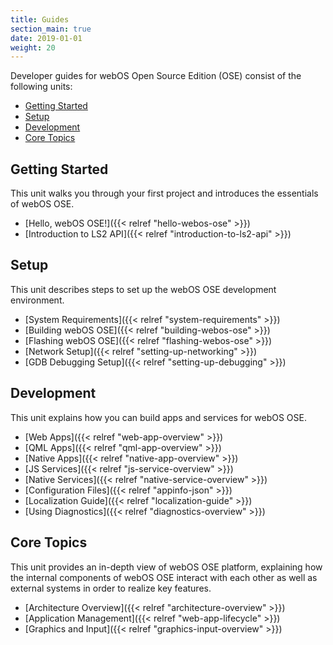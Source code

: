 ```yaml
---
title: Guides
section_main: true
date: 2019-01-01
weight: 20
---
```


Developer guides for webOS Open Source Edition (OSE) consist of the following units:

* [Getting Started](#getting-started)
* [Setup](#setup)
* [Development](#development)
* [Core Topics](#core-topics)

## Getting Started

This unit walks you through your first project and introduces the essentials of webOS OSE.

* [Hello, webOS OSE!]({{< relref "hello-webos-ose" >}})
* [Introduction to LS2 API]({{< relref "introduction-to-ls2-api" >}})

## Setup

This unit describes steps to set up the webOS OSE development environment.

* [System Requirements]({{< relref "system-requirements" >}})
* [Building webOS OSE]({{< relref "building-webos-ose" >}})
* [Flashing webOS OSE]({{< relref "flashing-webos-ose" >}})
* [Network Setup]({{< relref "setting-up-networking" >}})
* [GDB Debugging Setup]({{< relref "setting-up-debugging" >}})

## Development

This unit explains how you can build apps and services for webOS OSE.

* [Web Apps]({{< relref "web-app-overview" >}})
* [QML Apps]({{< relref "qml-app-overview" >}})
* [Native Apps]({{< relref "native-app-overview" >}})
* [JS Services]({{< relref "js-service-overview" >}})
* [Native Services]({{< relref "native-service-overview" >}})
* [Configuration Files]({{< relref "appinfo-json" >}})
* [Localization Guide]({{< relref "localization-guide" >}})
* [Using Diagnostics]({{< relref "diagnostics-overview" >}})

## Core Topics

This unit provides an in-depth view of webOS OSE platform, explaining how the internal components of webOS OSE interact with each other as well as external systems in order to realize key features.

* [Architecture Overview]({{< relref "architecture-overview" >}})
* [Application Management]({{< relref "web-app-lifecycle" >}})
* [Graphics and Input]({{< relref "graphics-input-overview" >}})
